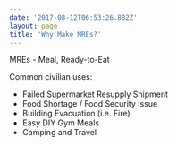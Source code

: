 ```yaml
---
date: '2017-08-12T06:53:26.882Z'
layout: page
title: 'Why Make MREs?'
---
```

MREs - Meal, Ready-to-Eat

Common civilian uses:

*   Failed Supermarket Resupply Shipment
*   Food Shortage / Food Security Issue
*   Building Evacuation (i.e. Fire)
*   Easy DIY Gym Meals
*   Camping and Travel